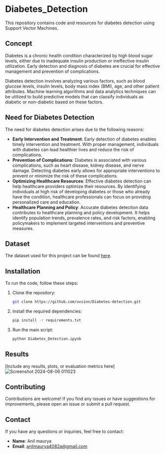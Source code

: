 # Diabetes_Detection


This repository contains code and resources for diabetes detection using Support Vector Machines.

## Concept

Diabetes is a chronic health condition characterized by high blood sugar levels, either due to inadequate insulin production or ineffective insulin utilization. Early detection and diagnosis of diabetes are crucial for effective management and prevention of complications.

Diabetes detection involves analyzing various factors, such as blood glucose levels, insulin levels, body mass index (BMI), age, and other patient attributes. Machine learning algorithms and data analytics techniques can be utilized to build predictive models that can classify individuals as diabetic or non-diabetic based on these factors.

## Need for Diabetes Detection

The need for diabetes detection arises due to the following reasons:

- **Early Intervention and Treatment**: Early detection of diabetes enables timely intervention and treatment. With proper management, individuals with diabetes can lead healthier lives and reduce the risk of complications.
- **Prevention of Complications**: Diabetes is associated with various complications, such as heart disease, kidney disease, and nerve damage. Detecting diabetes early allows for appropriate interventions to prevent or minimize the risk of these complications.
- **Optimizing Healthcare Resources**: Effective diabetes detection can help healthcare providers optimize their resources. By identifying individuals at high risk of developing diabetes or those who already have the condition, healthcare professionals can focus on providing personalized care and education.
- **Healthcare Planning and Policy**: Accurate diabetes detection data contributes to healthcare planning and policy development. It helps identify population trends, prevalence rates, and risk factors, enabling policymakers to implement targeted interventions and preventive measures.

## Dataset

The dataset used for this project can be found [here](https://www.kaggle.com/datasets/uciml/pima-indians-diabetes-database).

## Installation

To run the code, follow these steps:

1. Clone the repository:

    ```bash
    git clone https://github.com/uvsinn/Diabetes-detection.git
    ```

2. Install the required dependencies:

    ```bash
    pip install -r requirements.txt
    ```

3. Run the main script:

    ```bash
    python Diabetes_Detection.ipynb
    ```

## Results

[Include any results, plots, or evaluation metrics here]
![Screenshot 2024-08-06 011023](https://github.com/user-attachments/assets/5587d44c-b142-4bd8-830f-17e5055e67c8)

## Contributing

Contributions are welcome! If you find any issues or have suggestions for improvements, please open an issue or submit a pull request.

## Contact

If you have any questions or inquiries, feel free to contact:

- **Name**: Anil maurya
- **Email**: anilmaurya4082a@gmail.com
